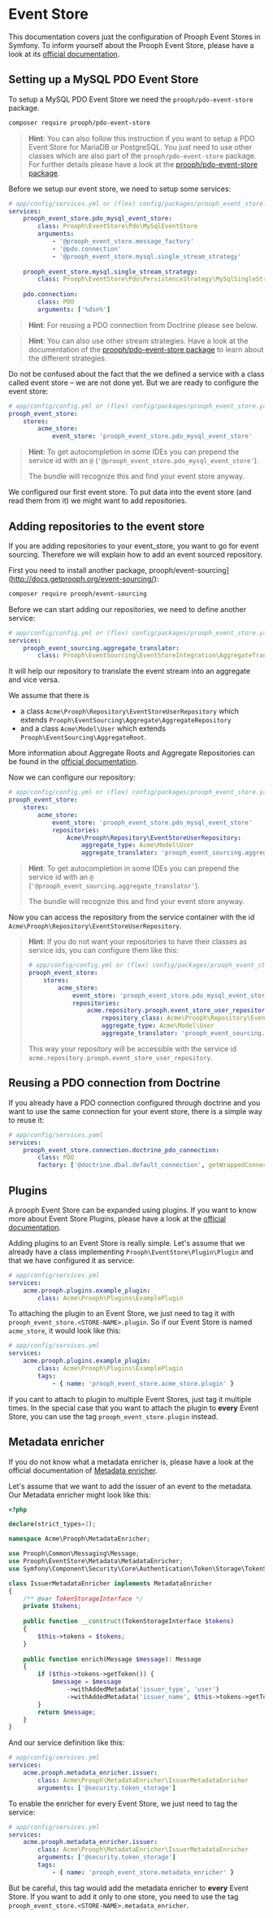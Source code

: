# Event Store

This documentation covers just the configuration of Prooph Event Stores in Symfony.
To inform yourself about the Prooph Event Store, please have a look at its
[official documentation](http://docs.getprooph.org/event-store/).

## Setting up a MySQL PDO Event Store

To setup a MySQL PDO Event Store we need the `prooph/pdo-event-store` package.

```bash
composer require prooph/pdo-event-store
```

> **Hint**: You can also follow this instruction if you want to setup a PDO Event Store for MariaDB or PostgreSQL.
> You just need to use other classes which are also part of the `prooph/pdo-event-store` package.
> For further details please have a look at the [prooph/pdo-event-store package](https://github.com/prooph/pdo-event-store).

Before we setup our event store, we need to setup some services:

```yaml
# app/config/services.yml or (flex) config/packages/prooph_event_store.yaml
services:
    prooph_event_store.pdo_mysql_event_store:
        class: Prooph\EventStore\Pdo\MySqlEventStore
        arguments:
            - '@prooph_event_store.message_factory'
            - '@pdo.connection'
            - '@prooph_event_store.mysql.single_stream_strategy'
            
    prooph_event_store.mysql.single_stream_strategy:
        class: Prooph\EventStore\Pdo\PersistenceStrategy\MySqlSingleStreamStrategy
        
    pdo.connection:
        class: PDO
        arguments: ['%dsn%']
```

> **Hint**: For reusing a PDO connection from Doctrine please see below.

> **Hint**: You can also use other stream strategies.
> Have a look at the documentation of the [prooph/pdo-event-store package](https://github.com/prooph/pdo-event-store/blob/master/docs/variants.md)
> to learn about the different strategies.  

Do not be confused about the fact that the we defined a service with a class called event store – we are not done yet.
But we are ready to configure the event store:

```yaml
# app/config/config.yml or (flex) config/packages/prooph_event_store.yaml
prooph_event_store:
    stores:
        acme_store:
            event_store: 'prooph_event_store.pdo_mysql_event_store'
```

> **Hint**: To get autocompletion in some IDEs you can prepend the service id
> with an `@` (`'@prooph_event_store.pdo_mysql_event_store'`).
>
> The bundle will recognize this and find your event store anyway.

We configured our first event store.
To put data into the event store (and read them from it) we might want to add repositories.

## Adding repositories to the event store

If you are adding repositories to your event_store, you want to go for event sourcing.
Therefore we will explain how to add an event sourced repository.

First you need to install another package, prooph/event-sourcing](http://docs.getprooph.org/event-sourcing/):

```bash
composer require prooph/event-sourcing
```

Before we can start adding our repositories, we need to define another service:

```yaml
# app/config/config.yml or (flex) config/packages/prooph_event_store.yaml
services:
    prooph_event_sourcing.aggregate_translator:
        class: Prooph\EventSourcing\EventStoreIntegration\AggregateTranslator
```

It will help our repository to translate the event stream into an aggregate and vice versa.

We assume that there is
 - a class `Acme\Prooph\Repository\EventStoreUserRepository` which extends `Prooph\EventSourcing\Aggregate\AggregateRepository`
 - and a class `Acme\Model\User` which extends `Prooph\EventSourcing\AggregateRoot`.
 
More information about Aggregate Roots and Aggregate Repositories can be found in the [official documentation](http://docs.getprooph.org/event-sourcing/).

Now we can configure our repository:

```yaml
# app/config/config.yml or (flex) config/packages/prooph_event_store.yaml
prooph_event_store:
    stores:
        acme_store:
            event_store: 'prooph_event_store.pdo_mysql_event_store'
            repositories:
                Acme\Prooph\Repository\EventStoreUserRepository:
                    aggregate_type: Acme\Model\User
                    aggregate_translator: 'prooph_event_sourcing.aggregate_translator'
```

> **Hint**: To get autocompletion in some IDEs you can prepend the service id
> with an `@` (`'@prooph_event_sourcing.aggregate_translator'`).
>
> The bundle will recognize this and find your event store anyway.

Now you can access the repository from the service container with the id `Acme\Prooph\Repository\EventStoreUserRepository`.

> **Hint**: If you do not want your repositories to have their classes as service ids,
> you can configure them like this:
> ```yaml
> # app/config/config.yml or (flex) config/packages/prooph_event_store.yaml
> prooph_event_store:
>     stores:
>         acme_store:
>             event_store: 'prooph_event_store.pdo_mysql_event_store'
>             repositories:
>                 acme.repository.prooph.event_store_user_repository:
>                     repository_class: Acme\Prooph\Repository\EventStoreUserRepository
>                     aggregate_type: Acme\Model\User
>                     aggregate_translator: 'prooph_event_sourcing.aggregate_translator'
> ```
> This way your repository will be accessible with the service id `acme.repository.prooph.event_store_user_repository`.

## Reusing a PDO connection from Doctrine

If you already have a PDO connection configured through doctrine
and you want to use the same connection for your event store,
there is a simple way to reuse it:

```yaml
# app/config/services.yaml
services:
    prooph_event_store.connection.doctrine_pdo_connection:
        class: PDO
        factory: ['@doctrine.dbal.default_connection', getWrappedConnection]
```

## Plugins

A prooph Event Store can be expanded using plugins.
If you want to know more about Event Store Plugins, please have a look at the [official documentation](http://docs.getprooph.org/event-store/event_store_plugins.html).

Adding plugins to an Event Store is really simple.
Let's assume that we already have a class implementing `Prooph\EventStore\Plugin\Plugin`
and that we have configured it as service:

```yaml
# app/config/services.yml
services:
    acme.prooph.plugins.example_plugin:
        class: Acme\Prooph\Plugins\ExamplePlugin
```

To attaching the plugin to an Event Store, we just need to tag it with `prooph_event_store.<STORE-NAME>.plugin`.
So if our Event Store is named `acme_store`, it would look like this:

```yaml
# app/config/services.yml
services:
    acme.prooph.plugins.example_plugin:
        class: Acme\Prooph\Plugins\ExamplePlugin
        tags:
            - { name: 'prooph_event_store.acme_store.plugin' }
```

If you cant to attach to plugin to multiple Event Stores, just tag it multiple times.
In the special case that you want to attach the plugin to **every** Event Store,
you can use the tag `prooph_event_store.plugin` instead.

## Metadata enricher

If you do not know what a metadata enricher is, please have a look at the official documentation of [Metadata enricher](http://docs.getprooph.org/event-store/event_store_plugins.html#3-3-4).

Let's assume that we want to add the issuer of an event to the metadata.
Our Metadata enricher might look like this:

```php
<?php

declare(strict_types=1);

namespace Acme\Prooph\MetadataEnricher;

use Prooph\Common\Messaging\Message;
use Prooph\EventStore\Metadata\MetadataEnricher;
use Symfony\Component\Security\Core\Authentication\Token\Storage\TokenStorageInterface;

class IssuerMetadataEnricher implements MetadataEnricher
{
    /** @var TokenStorageInterface */
    private $tokens;
    
    public function __construct(TokenStorageInterface $tokens)
    {
        $this->tokens = $tokens;
    }
    
    public function enrich(Message $message): Message
    {
        if ($this->tokens->getToken()) {
            $message = $message
                ->withAddedMetadata('issuer_type', 'user')
                ->withAddedMetadata('issuer_name', $this->tokens->getToken()->getUsername());
        }
        return $message;
    }
}
```

And our service definition like this:

```yaml
# app/config/services.yml
services:
    acme.prooph.metadata_enricher.issuer:
        class: Acme\Prooph\MetadataEnricher\IssuerMetadataEnricher
        arguments: ['@security.token_storage']
```

To enable the enricher for every Event Store, we just need to tag the service:

```yaml
# app/config/services.yml
services:
    acme.prooph.metadata_enricher.issuer:
        class: Acme\Prooph\MetadataEnricher\IssuerMetadataEnricher
        arguments: ['@security.token_storage']
        tags:
            - { name: 'prooph_event_store.metadata_enricher' }
```

But be careful, this tag would add the metadata enricher to **every** Event Store.
If you want to add it only to one store, you need to use the tag `prooph_event_store.<STORE-NAME>.metadata_enricher`.
